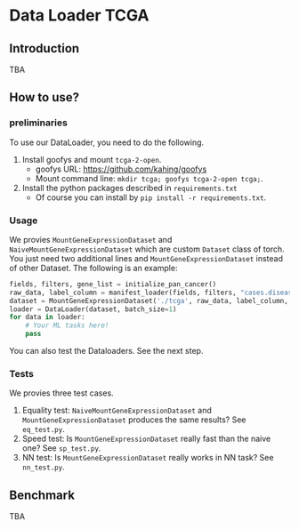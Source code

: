 # Data Loader TCGA

## Introduction

TBA

## How to use?

### preliminaries

To use our DataLoader, you need to do the following.

1. Install goofys and mount `tcga-2-open`.
    - goofys URL: https://github.com/kahing/goofys
    - Mount command line: `mkdir tcga; goofys tcga-2-open tcga;`.
2. Install the python packages described in `requirements.txt`
    - Of course you can install by `pip install -r requirements.txt`.

### Usage

We provies `MountGeneExpressionDataset` and `NaiveMountGeneExpressionDataset` which are custom `Dataset` class of torch.
You just need two additional lines and `MountGeneExpressionDataset` instead of other Dataset.
The following is an example:

```python
fields, filters, gene_list = initialize_pan_cancer()
raw_data, label_column = manifest_loader(fields, filters, "cases.disease_type")
dataset = MountGeneExpressionDataset('./tcga', raw_data, label_column, gene_list)   # The first parameter is the mount point.
loader = DataLoader(dataset, batch_size=1)
for data in loader:
    # Your ML tasks here!
    pass
```

You can also test the Dataloaders.
See the next step.

### Tests

We provies three test cases.
1. Equality test: `NaiveMountGeneExpressionDataset` and `MountGeneExpressionDataset` produces the same results? See `eq_test.py`.
2. Speed test: Is `MountGeneExpressionDataset` really fast than the naive one? See `sp_test.py`.
3. NN test: Is `MountGeneExpressionDataset` really works in NN task? See `nn_test.py`.


## Benchmark

TBA

